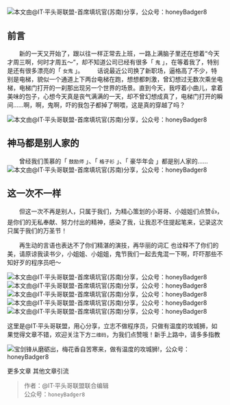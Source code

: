 # 

![本文由@IT·平头哥联盟-首席填坑官(苏南)分享，公众号：honeyBadger8](./_banner/banner02.png)
## 前言
　　新的一天又开始了，跟以往一样正常去上班，一路上满脑子里还在想着“今天才周三啊，何时才周五～”，却不知道公司已经有很多「 `鬼` 」，在等着我了，特别是还有很多漂亮的「 `女鬼` 」。
　　话说最近公司换了新职场，逼格高了不少，特别是电梯，貌似一个通道上下两台电梯在跑，想想都刺激，曾幻想过无数次乘坐电梯，电梯门打开的一刹那出现另一个世界的场景。直到今天，我哼着小曲儿，拿着美味的包子，心想今天真是丧气满满的一天，却不曾幻想成真了，电梯门打开的瞬间……啊，啊，鬼啊，吓的我包子都掉了啊喂，这是真的穿越了吗？

![本文由@IT·平头哥联盟-首席填坑官(苏南)分享，公众号：honeyBadger8](./_images/hall001.png)

## 神马都是别人家的

　　曾经我们羡慕的「 `鼓励师` 」、「 `格子衫` 」、「 豪华年会 」都是别人家的……
![本文由@IT·平头哥联盟-首席填坑官(苏南)分享，公众号：honeyBadger8](./_images/hall002.png)

## 这一次不一样

　　但这一次不再是别人，只属于我们，为精心策划的小哥哥、小姐姐们点赞👍，是你们的无私奉献、努力付出的精神，感染了我，让我忍不住提起笔来，记录这次只属于我们的万圣节！

　　再生动的言语也表达不了你们精湛的演技，再华丽的词汇 也诠释不了你们的美，请原谅我读书少，小姐姐、小姐姐，鬼节我们一起去鬼混一下啊，吓吓那些不知好歹的程序员吧～

![本文由@IT·平头哥联盟-首席填坑官(苏南)分享，公众号：honeyBadger8](./_images/hall008.png)
![本文由@IT·平头哥联盟-首席填坑官(苏南)分享，公众号：honeyBadger8](./_images/hall005.jpeg)
![本文由@IT·平头哥联盟-首席填坑官(苏南)分享，公众号：honeyBadger8](./_images/hall003.jpeg)
![本文由@IT·平头哥联盟-首席填坑官(苏南)分享，公众号：honeyBadger8](./_images/hall004.jpeg)
![本文由@IT·平头哥联盟-首席填坑官(苏南)分享，公众号：honeyBadger8](./_images/hall008.jpeg)

这里是@IT·平头哥联盟，用心分享，立志不做程序员，只做有温度的攻城狮，如果觉得文章不错，欢迎关注下方`二维码`，为我们点赞哦！新手上路中，请多多指教

![宝剑锋从磨砺出，梅花香自苦寒来，做有温度的攻城狮!，公众号：honeyBadger8](https://honeybadger8.github.io/blog/frontends/_banner/card.gif)

更多文章
其他文章引流

> 作者：@IT·平头哥联盟联合编辑<br/>
> 公众号：`honeyBadger8`






